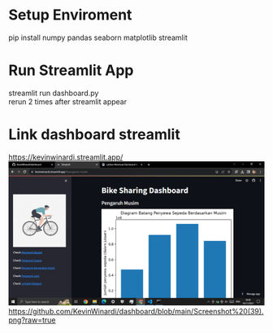 # Setup Enviroment
pip install numpy pandas seaborn matplotlib streamlit

# Run Streamlit App
streamlit run dashboard.py <br/>
rerun 2 times after streamlit appear

# Link dashboard streamlit
https://kevinwinardi.streamlit.app/
[![Alt text](<Screenshot (39).png>)](https://github.com/KevinWinardi/dashboard/blob/main/Screenshot%20(39).png?raw=true)https://github.com/KevinWinardi/dashboard/blob/main/Screenshot%20(39).png?raw=true
